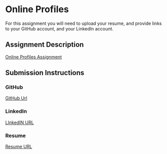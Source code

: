 # Online Profiles
For this assignment you will need to upload your resume, and provide links to your GitHub account, and your LinkedIn account.

## Assignment Description
[Online Profiles Assignment](https://github.com/fortsillmedic2017)

## Submission Instructions
 
### GitHub
[GitHub Url]()
 
### LinkedIn
[LInkedIN URL](https://www.linkedin.com/in/davis-hilton2017/)

### Resume
[Resume URL](https://docs.google.com/document/d/1btDu0mjGtGyCSd6s3uID1tSqKy9myIpb6-8FouJOlY8/edit?ts=5c4b95c7#heading=h.44sinio)
